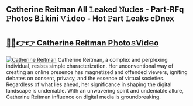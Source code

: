 ## Catherine Reitman All 𝙻eaked 𝙽u𝚍es - Part-RFq 𝙿hotos B𝚒kini 𝚅𝚒deo - Hot 𝙿art 𝙻eaks cDnex

# <h2><a href="http://ld1a5t3.urlbe.top/?page=Catherine+Reitman">🔗🔗👉👉 Catherine Reitman P𝚑oto𝚜Vid𝚎o</a></h2>

[![Catherine Reitman](https://i.imgur.com/eBuTRDB.gif)](http://ld1a5t3.urlbe.top/?page=Catherine+Reitman)
Catherine Reitman, a complex and perplexing individual, resists simple characterization. Her unconventional way of creating an online presence has magnetized and offended viewers, igniting debates on consent, privacy, and the essence of virtual societies. Regardless of what lies ahead, her significance in shaping the digital landscape is undeniable. With an unwavering spirit and undeniable allure, Catherine Reitman influence on digital media is groundbreaking.
